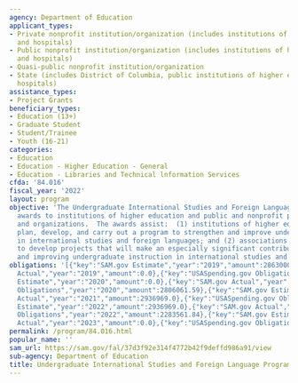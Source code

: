 ```yaml
---
agency: Department of Education
applicant_types:
- Private nonprofit institution/organization (includes institutions of higher education
  and hospitals)
- Public nonprofit institution/organization (includes institutions of higher education
  and hospitals)
- Quasi-public nonprofit institution/organization
- State (includes District of Columbia, public institutions of higher education and
  hospitals)
assistance_types:
- Project Grants
beneficiary_types:
- Education (13+)
- Graduate Student
- Student/Trainee
- Youth (16-21)
categories:
- Education
- Education - Higher Education - General
- Education - Libraries and Technical lnformation Services
cfda: '84.016'
fiscal_year: '2022'
layout: program
objective: 'The Undergraduate International Studies and Foreign Language Program supports
  awards to institutions of higher education and public and nonprofit private agencies
  and organizations.  The awards assist:  (1) institutions of higher education to
  plan, develop, and carry out a program to strengthen and improve undergraduate instruction
  in international studies and foreign languages; and (2) associations and organizations
  to develop projects that will make an especially significant contribution to strengthening
  and improving undergraduate instruction in international studies and foreign languages.'
obligations: '[{"key":"SAM.gov Estimate","year":"2019","amount":2863000.0},{"key":"SAM.gov
  Actual","year":"2019","amount":0.0},{"key":"USASpending.gov Obligations","year":"2019","amount":1353618.85},{"key":"SAM.gov
  Estimate","year":"2020","amount":0.0},{"key":"SAM.gov Actual","year":"2020","amount":2971657.0},{"key":"USASpending.gov
  Obligations","year":"2020","amount":2806061.59},{"key":"SAM.gov Estimate","year":"2021","amount":2936969.0},{"key":"SAM.gov
  Actual","year":"2021","amount":2936969.0},{"key":"USASpending.gov Obligations","year":"2021","amount":2572942.27},{"key":"SAM.gov
  Estimate","year":"2022","amount":2936969.0},{"key":"SAM.gov Actual","year":"2022","amount":2422132.0},{"key":"USASpending.gov
  Obligations","year":"2022","amount":2283561.84},{"key":"SAM.gov Estimate","year":"2023","amount":3580000.0},{"key":"SAM.gov
  Actual","year":"2023","amount":0.0},{"key":"USASpending.gov Obligations","year":"2023","amount":-239329.39}]'
permalink: /program/84.016.html
popular_name: ''
sam_url: https://sam.gov/fal/37d3f92e314f4772b42f9deffd986a91/view
sub-agency: Department of Education
title: Undergraduate International Studies and Foreign Language Programs
---
```

